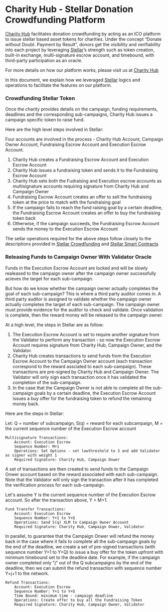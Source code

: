 # Charity Hub - Stellar Donation Crowdfunding Platform


[Charity Hub] facilitates donation crowdfunding by acting as an ICO platform to issue stellar based asset tokens for charities. Under the concept “Donate without Doubt. Payment by Result”, donors get the visibility and verifiability into each project by leveraging [Stellar]’s strength such as token creation, built-in exchange, multi-signature escrow account, and timebound, with third-party participation as an oracle.

For more details on how our platform works, please visit us at [Charity Hub]

In this document, we explain how we leveraged [Stellar] logics and operations to facilitate the features on our platform.

### Crowdfunding Stellar Token 

Once the charity provides details on the campaign, funding requirements, deadlines and the corresponding sub-campaigns, Charity Hub issues a campaign specific token to raise fund.

Here are the high level steps involved in Stellar:

Four accounts are involved in the process - Charity Hub Account,
Campaign Owner Account, Fundraising Escrow Account and Execution Escrow Account.

1. Charity Hub creates a Fundraising Escrow Account and Execution Escrow Account
2. Charity Hub issues a fundraising token and sends it to the Fundraising Escrow Account
3. Charity Hub sets both the Fudraising and Execution escrow accounts as multisignature accounts requiring signature from Charity Hub and Campaign Owner
4. Fundraising Escrow Account creates an offer to sell the fundraising token at the price to match with the fundraising goal
5. If the campaign fails to reach the fund raising goal by a certain deadline, the Fundraising Escrow Account creates an offer to buy the fundraising token back
6. Otherwise, if the campaign succeeds, the Fundraising Escrow Account sends the money to the Execution Escrow Account

The sellar operations required for the above steps follow closely to the descriptions provided in [Stellar Crowdfunding] and [Stellar Smart Contracts]

### Releasing Funds to Campaign Owner With Validator Oracle 

Funds in the Execution Escrow Account are locked and will be slowly realeased to the campaign owner after the campaign owner successfully acieves the target for each sub-campaign.

But how do we know whether the campaign owner actually completes the goal of each sub-campaign? This is where a third party auditor comes in. A third party auditor is assigned to validate whether the campaign owner actually completes the target of each sub-campaign. The campaign owner must provide evidence for the auditor to check and validate. Once validation is complete, then the reward money will be released to the campaign owner.

At a high level, the steps in Stellar are as follow:
1. The Execution Escrow Account is set to require another signature from the Validator to perform any transaction - so now the Execution Escrow Account requires signature from Charity Hub, Campaign Owner, and the Validator.
2. Charity Hub creates transactions to send funds from the Execution Escrow Account to the Campaign Owner account (each transaction correspond to the reward assciated to each sub-campaign). These transactions are pre-signed by Charity Hub and Campaign Owner. The Validator will only sign each transaction once it has validated the completion of the sub-campaign.
3. In the case that the Campaign Owner is not able to complete all the sub-campaign goals by a certain deadline, the Execution Escrow Account issues a buy offer for the fundraising token to refund the remaining money back.

Here are the steps in Stellar:

Let:
Q = number of subcampaign,
S(q) = reward for each subcampaign,
M = the current sequence number of the Execution Escrow account

    Multisignature Transactions:
        Account: Execution Escrow
        Sequence Number: M+1 
        Operations: Set Options - set lowthreshold to 3 and add Validator as signer with weight 1
        Required Signature: Charity Hub, Campaign Onwer


A set of transactions are then created to send funds to the Campaign Onwer account based on the reward associated with each sub-campaign. Note that the Validator will only sign the transaction after it has completed the verification process for each sub-campaign.

Let's assume Y is the current sequence number of the Execution Escrow account. So after the transaction above, Y = M+1.

    Fund Transfer Transactions:
        Account: Execution Escrow
        Sequence Number: Y+1 to Y+Q
        Operations: Send S(q) XLM to Campaign Owner Account
        Required Signature: Charity Hub, Campaign Onwer, Validator

In parallel, to guarantee that the Campaign Onwer will refund the money back in the case where it fails to complete all the sub-campaign goals by the end of the deadline, we create a set of pre-signed transactions (with sequence number Y+1 to Y+Q) to issue a buy offer for the token upfront with minimum timebound set to the deadline date. For example, if the campaign owner completed only "j" out of the Q subcampaigns by the end of the deadline, then we can submit the refund transaction with sequence number Y+j+1 to the network.

    Refund Transactions:
        Account: Execution Escrow
        Sequence Number: Y+1 to Y+Q
        Time Bound: minimum time - campaign deadline
        Operations: Create offer to buy all the Fundraising Token
        Required Signature: Charity Hub, Campaign Owner, Validator


    
    
   [Stellar Crowdfunding]: <https://www.stellar.org/blog/multisig-and-simple-contracts-stellar>
   [Stellar Smart Contracts]: <https://www.stellar.org/developers/guides/walkthroughs/stellar-smart-contracts.html>
   [Stellar]: <https://www.stellar.org/>
   [Charity Hub]: <http://charity-hub.org>
   


